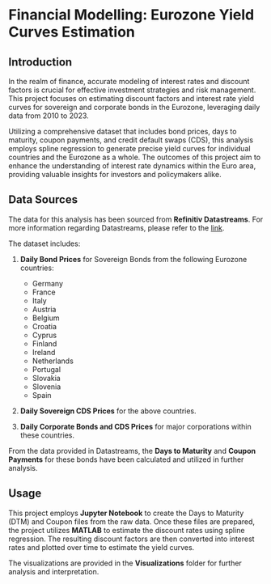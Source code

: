 # Financial Modelling: Eurozone Yield Curves Estimation

## Introduction

In the realm of finance, accurate modeling of interest rates and discount factors is crucial for effective investment strategies and risk management. This project focuses on estimating discount factors and interest rate yield curves for sovereign and corporate bonds in the Eurozone, leveraging daily data from 2010 to 2023.

Utilizing a comprehensive dataset that includes bond prices, days to maturity, coupon payments, and credit default swaps (CDS), this analysis employs spline regression to generate precise yield curves for individual countries and the Eurozone as a whole. The outcomes of this project aim to enhance the understanding of interest rate dynamics within the Euro area, providing valuable insights for investors and policymakers alike.

## Data Sources

The data for this analysis has been sourced from **Refinitiv Datastreams**. For more information regarding Datastreams, please refer to the [link](https://www.lseg.com/en/data-analytics/search/datastream-macroeconomic-analysis?utm_content=Brand%20Product-Tier%208-G-EN-ALL&utm_source=google&utm_medium=cpc&utm_campaign=748912_DatastreamBrandProductPaidSearch2023&elqCampaignId=20650&utm_term=refinitiv%20datastream%20download&gad_source=1&gclid=Cj0KCQjwxsm3BhDrARIsAMtVz6ObUVU8nyjI1hItG__bSMzQWbn3A0a4G-oQkmdQtef7lfbMFnvnYMUaAqakEALw_wcB&gclsrc=aw.ds).


The dataset includes:

1. **Daily Bond Prices** for Sovereign Bonds from the following Eurozone countries:
   - Germany
   - France
   - Italy
   - Austria
   - Belgium
   - Croatia
   - Cyprus
   - Finland
   - Ireland
   - Netherlands
   - Portugal
   - Slovakia
   - Slovenia
   - Spain

2. **Daily Sovereign CDS Prices** for the above countries.

3. **Daily Corporate Bonds and CDS Prices** for major corporations within these countries.

From the data provided in Datastreams, the **Days to Maturity** and **Coupon Payments** for these bonds have been calculated and utilized in further analysis.

## Usage

This project employs **Jupyter Notebook** to create the Days to Maturity (DTM) and Coupon files from the raw data. Once these files are prepared, the project utilizes **MATLAB** to estimate the discount rates using spline regression. The resulting discount factors are then converted into interest rates and plotted over time to estimate the yield curves.

The visualizations are provided in the **Visualizations** folder for further analysis and interpretation.
